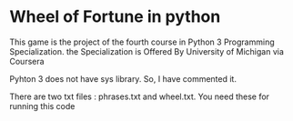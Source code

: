# Wheel of Fortune in python
This game is the project of the fourth course in Python 3 Programming Specialization. the Specialization is Offered By University of Michigan via Coursera

Pyhton 3 does not have sys library. So, I have commented it.

There are two txt files : phrases.txt and wheel.txt. You need these for running this code
